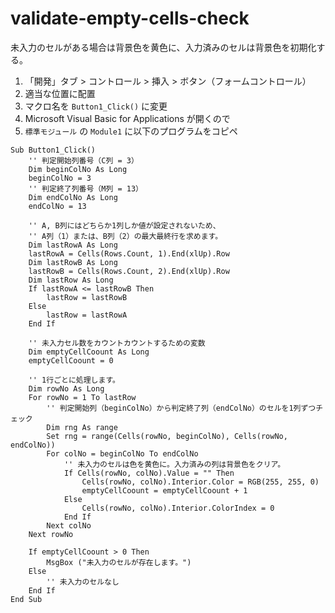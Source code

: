 # validate-empty-cells-check
未入力のセルがある場合は背景色を黄色に、入力済みのセルは背景色を初期化する。

1. 「開発」タブ > コントロール > 挿入 > ボタン（フォームコントロール）
1. 適当な位置に配置
1. マクロ名を `Button1_Click()` に変更
1. Microsoft Visual Basic for Applications が開くので
1. `標準モジュール` の `Module1` に以下のプログラムをコピペ

```vba
Sub Button1_Click()
    '' 判定開始列番号（C列 = 3）
    Dim beginColNo As Long
    beginColNo = 3
    '' 判定終了列番号（M列 = 13）
    Dim endColNo As Long
    endColNo = 13
    
    '' A, B列にはどちらか1列しか値が設定されないため、
    '' A列（1）または、B列（2）の最大最終行を求めます。
    Dim lastRowA As Long
    lastRowA = Cells(Rows.Count, 1).End(xlUp).Row
    Dim lastRowB As Long
    lastRowB = Cells(Rows.Count, 2).End(xlUp).Row
    Dim lastRow As Long
    If lastRowA <= lastRowB Then
        lastRow = lastRowB
    Else
        lastRow = lastRowA
    End If
    
    '' 未入力セル数をカウントカウントするための変数
    Dim emptyCellCoount As Long
    emptyCellCoount = 0
    
    '' 1行ごとに処理します。
    Dim rowNo As Long
    For rowNo = 1 To lastRow
        '' 判定開始列（beginColNo）から判定終了列（endColNo）のセルを1列ずつチェック
        Dim rng As range
        Set rng = range(Cells(rowNo, beginColNo), Cells(rowNo, endColNo))
        For colNo = beginColNo To endColNo
            '' 未入力のセルは色を黄色に。入力済みの列は背景色をクリア。
            If Cells(rowNo, colNo).Value = "" Then
                Cells(rowNo, colNo).Interior.Color = RGB(255, 255, 0)
                emptyCellCoount = emptyCellCoount + 1
            Else
                Cells(rowNo, colNo).Interior.ColorIndex = 0
            End If
        Next colNo
    Next rowNo
    
    If emptyCellCoount > 0 Then
        MsgBox ("未入力のセルが存在します。")
    Else
        '' 未入力のセルなし
    End If
End Sub
```
